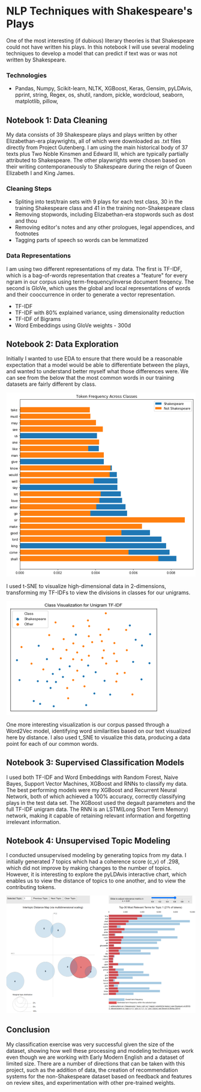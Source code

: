 # NLP Techniques with Shakespeare's Plays

One of the most interesting (if dubious) literary theories is that Shakespeare could not have written his plays. In this notebook I will use several modeling techniques to develop a model that can predict if text was or was not written by Shakespeare. 

### Technologies
* Pandas, Numpy, Scikit-learn, NLTK, XGBoost, Keras, Gensim, pyLDAvis, pprint, string, Regex, os, shutil, random, pickle, wordcloud, seaborn, matplotlib, pillow,

## Notebook 1: Data Cleaning
My data consists of 39 Shakespeare plays and plays written by other Elizabethan-era playwrights, all of which were downloaded as .txt files directly from Project Gutenberg. I am using the main historical body of 37 texts plus Two Noble Kinsmen and Edward III, which are typically partially attributed to Shakespeare. The other playwrights were chosen based on their writing contemporaneously to Shakespeare during the reign of Queen Elizabeth I and King James. 

### Cleaning Steps
* Spliting into test/train sets with 9 plays for each test class, 30 in the training Shakespeare class and 41 in the training non-Shakespeare class
* Removing stopwords, including Elizabethan-era stopwords such as dost and thou
* Removing editor's notes and any other prologues, legal appendices, and footnotes
* Tagging parts of speech so words can be lemmatized

### Data Representations
I am using two different representations of my data. The first is TF-IDF, which is a bag-of-words representation that creates a "feature" for every ngram in our corpus using term-frequency/inverse document freqency. The second is GloVe, which uses the global and local representations of words and their cooccurrence in order to generate a vector representation. 
* TF-IDF
* TF-IDF with 80% explained variance, using dimensionality reduction
* TF-IDF of Bigrams
* Word Embeddings using GloVe weights - 300d
 
## Notebook 2: Data Exploration
Initially I wanted to use EDA to ensure that there would be a reasonable expectation that a model would be able to differentiate between the plays, and wanted to understand better myself what those differences were. We can see from the below that the most common words in our training datasets are fairly different by class. 

![Word Frequency](/Images/Word_Frequency.png)

I used t-SNE to visualize high-dimensional data in 2-dimensions, transforming my TF-IDFs to view the divisions in classes for our unigrams.

![TF-IDF of Unigrams](/Images/Unigram_TFIDF.png)

One more interesting visualization is our corpus passed through a Word2Vec model, identifying word similarities based on our text visualized here by distance. I also used t_SNE to visualize this data, producing a data point for each of our common words. 

## Notebook 3: Supervised Classification Models

I used both TF-IDF and Word Embeddings with Random Forest, Naive Bayes, Support Vector Machines, XGBoost and RNNs to classify my data. The best performing models were my XGBoost and Recurrent Neural Network, both of which achieved a 100% accuracy, correctly classifying plays in the test data set. The XGBoost used the degault parameters and the full TF-IDF unigram data. The RNN is an LSTM(Long Short Term Memory) network, making it capable of retaining relevant information and forgetting irrelevant information.

## Notebook 4: Unsupervised Topic Modeling

I conducted unsupervised modeling by generating topics from my data. I initially generated 7 topics which had a coherence score (c_v) of .298, which did not improve by making changes to the number of topics. However, it is interesting to explore the pyLDAvis interactive chart, which enables us to view the distance of topics to one another, and to view the contributing tokens. 

![Topic Modeling pyLDAvis](/Images/Topic_Modeling.PNG)

## Conclusion 

My classification exercise was very successful given the size of the dataset, showing how well these processing and modeling techniques work even though we are working with Early Modern English and a dataset of limited size. There are a number of directions that can be taken with this project, such as the addition of data, the creation of recommendation systems for the non-Shakespeare dataset based on feedback and features on review sites, and experimentation with other pre-trained weights. 
